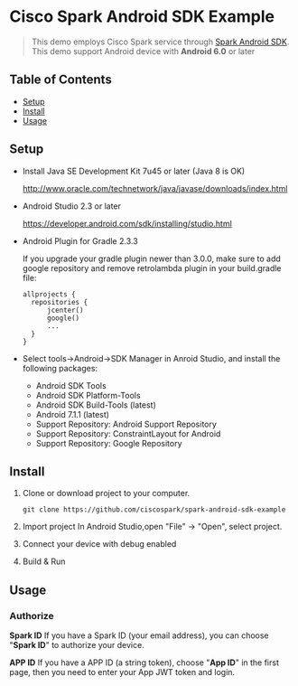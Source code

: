 # Cisco Spark Android SDK Example

> This demo employs Cisco Spark service through [Spark Android SDK](https://github.com/ciscospark/spark-android-sdk).
> This demo support Android device with **Android 6.0** or later

## Table of Contents

- [Setup](#setup)
- [Install](#install)
- [Usage](#usage)


## Setup

- Install Java SE Development Kit 7u45 or later (Java 8 is OK)

  http://www.oracle.com/technetwork/java/javase/downloads/index.html

- Android Studio 2.3 or later

  https://developer.android.com/sdk/installing/studio.html
  
- Android Plugin for Gradle 2.3.3
  
  If you upgrade your gradle plugin newer than 3.0.0, make sure to add google repository and remove retrolambda plugin in your build.gradle file:
  ```
  allprojects {
    repositories {
        jcenter()
        google()
        ...
    }
  }
  ```

- Select tools->Android->SDK Manager in Anroid Studio, and install the following packages:
  * Android SDK Tools
  * Android SDK Platform-Tools
  * Android SDK Build-Tools (latest)
  * Android 7.1.1 (latest)
  * Support Repository: Android Support Repository
  * Support Repository: ConstraintLayout for Android
  * Support Repository: Google Repository


## Install

1.  Clone or download project to your computer.
    ```
    git clone https://github.com/ciscospark/spark-android-sdk-example
    ```

2. Import project 
In Android Studio,open "File" -> "Open", select project.

3. Connect your device with debug enabled

4. Build & Run

## Usage

### Authorize
**Spark ID**
If you have a Spark ID (your email address), you can choose "**Spark ID**" to authorize your device.

**APP ID**
If you have a APP ID (a string token), choose "**App ID**" in the first page, then you need to enter your App JWT token and login.
